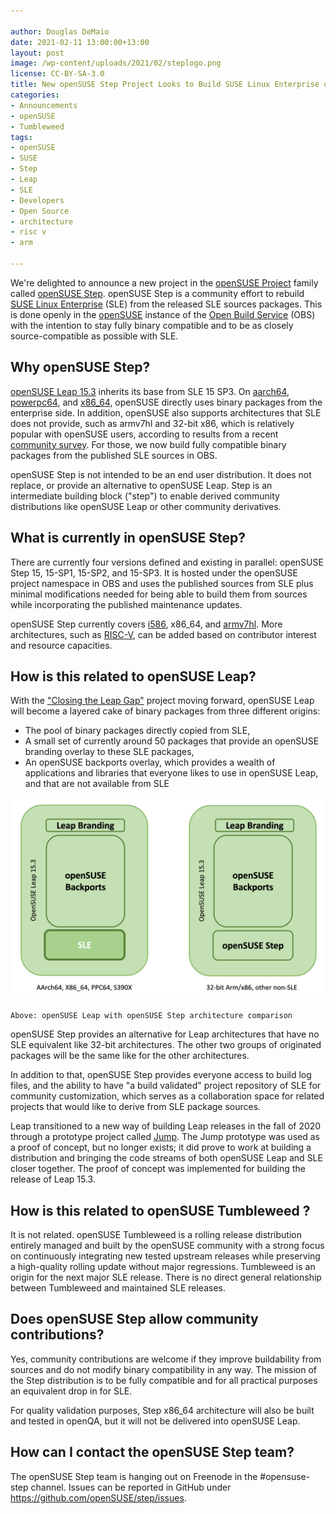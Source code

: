 ```yaml
---

author: Douglas DeMaio
date: 2021-02-11 13:00:00+13:00
layout: post
image: /wp-content/uploads/2021/02/steplogo.png
license: CC-BY-SA-3.0
title: New openSUSE Step Project Looks to Build SUSE Linux Enterprise on More Architectures 
categories:
- Announcements
- openSUSE
- Tumbleweed
tags:
- openSUSE
- SUSE
- Step
- Leap
- SLE
- Developers
- Open Source
- architecture
- risc v
- arm

---
```


We're delighted to announce a new project in the [openSUSE Project](https://www.opensuse.org/) family called [openSUSE Step](https://en.opensuse.org/Portal:Leap/openSUSE:Step). openSUSE Step is a  community effort to rebuild [SUSE Linux Enterprise](https://www.suse.com/products/) (SLE) from the released SLE sources packages. This is done openly in the [openSUSE](https://www.opensuse.org) instance of the [Open Build Service](https://openbuildservice.org/) (OBS) with the intention to stay fully binary compatible and to be as closely source-compatible as possible with SLE.

## Why openSUSE Step?

[openSUSE Leap 15.3](https://en.opensuse.org/Portal:15.3) inherits its base from SLE 15 SP3. On  [aarch64](https://en.wikipedia.org/wiki/AArch64), [powerpc64](https://en.wikipedia.org/wiki/PowerPC), and [x86_64](https://en.wikipedia.org/wiki/X86-64), openSUSE directly uses binary packages from the enterprise side. In addition, openSUSE also supports architectures that SLE does not provide, such as armv7hl and 32-bit x86, which is relatively popular with openSUSE users, according to results from a recent [community survey](https://news.opensuse.org/2020/12/01/opensuse-release-team-to-share-results-from-arm-survey-in-online-meetup.md/). For those, we now build fully compatible binary packages from the published SLE sources in OBS.

openSUSE Step is not intended to be an end user distribution. It does not replace, or provide an alternative to openSUSE Leap. Step is an intermediate building block ("step") to enable derived community distributions like openSUSE Leap or other community derivatives.

## What is currently in openSUSE Step?

There are currently four versions defined and existing in parallel: openSUSE Step 15, 15-SP1, 15-SP2, and 15-SP3. It is hosted under the openSUSE project namespace in OBS and uses the published sources from SLE plus minimal modifications needed for being able to build them from sources while incorporating the published maintenance updates. 

openSUSE Step currently covers [i586](https://en.wikipedia.org/wiki/P5_(microarchitecture)), x86_64, and [armv7hl](https://en.wikipedia.org/wiki/ARM_architecture). More architectures, such as [RISC-V](https://en.wikipedia.org/wiki/RISC-V), can be added based on contributor interest and resource capacities.

## How is this related to openSUSE Leap?

With the ["Closing the Leap Gap"](https://www.suse.com/c/how-suse-builds-its-enterprise-linux-distribution-part-5/) project moving forward, openSUSE Leap will become a layered cake of binary packages from three different origins:

* The pool of binary packages directly copied from SLE,
* A small set of currently around 50 packages that provide an openSUSE branding overlay to these SLE packages,
* An openSUSE backports overlay, which provides a wealth of applications and libraries that everyone likes to use in openSUSE Leap, and that are not available from SLE 

<p align="center">   <img src="/wp-content/uploads/2021/02/comparison.png"> </p>

`Above: openSUSE Leap with openSUSE Step architecture comparison`

openSUSE Step provides an alternative for Leap architectures that have no SLE equivalent like 32-bit architectures. The other two groups of originated packages will be the same like for the other architectures. 

In addition to that, openSUSE Step provides everyone access to build log files, and the ability to have "a build validated" project repository of SLE for community customization, which serves as a collaboration space for related projects that would like to derive from SLE package sources. 

Leap transitioned to a new way of building Leap releases in the fall of 2020 through a prototype project called [Jump](https://en.opensuse.org/Portal:Jump). The Jump prototype was used as a proof of concept, but no longer exists; it did prove to work at building a distribution and bringing the code streams of both openSUSE Leap and SLE closer together. The proof of concept was implemented for building the release of Leap 15.3. 

## How is this related to openSUSE Tumbleweed ?

It is not related. openSUSE Tumbleweed is a rolling release distribution entirely managed and built by the openSUSE community with a strong focus on continuously integrating new tested upstream releases while preserving a high-quality rolling update without major regressions. Tumbleweed is an origin for the next major SLE release. There is no direct general relationship between Tumbleweed and maintained SLE releases.

## Does openSUSE Step allow community contributions?

Yes, community contributions are welcome if they improve buildability from sources and do not modify binary compatibility in any way. The mission of the Step distribution is to be fully compatible and for all practical purposes an equivalent drop in for SLE.

For quality validation purposes, Step x86_64 architecture will also be built and tested in openQA, but it will not be delivered into openSUSE Leap.

## How can I contact the openSUSE  Step team?

The openSUSE Step team is hanging out on Freenode in the #opensuse-step channel. Issues can be reported in GitHub under <https://github.com/openSUSE/step/issues>.
